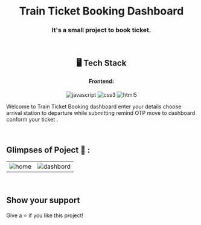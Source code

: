 <h1 align="center">Train Ticket Booking Dashboard</h1>


<h3 align="center">It's a small project to book ticket.</h3>

<br />

<h2 align="center">🖥️ Tech Stack</h2>

<h4 align="center">Frontend:</h4>

<p align="center">

  <img src="https://img.shields.io/badge/JavaScript-323330?style=for-the-badge&logo=javascript&logoColor=F7DF1E" alt="javascript" />
  <img src="https://img.shields.io/badge/CSS3-1572B6?style=for-the-badge&logo=css3&logoColor=white" alt="css3" />
  <img src="https://img.shields.io/badge/HTML5-E34F26?style=for-the-badge&logo=html5&logoColor=white" alt="html5" />
</p>





Welcome to Train Ticket Booking dashboard enter your details choose arrival station to departure  while submitting remind OTP  move to dashboard  conform your ticket . 



<br />


## Glimpses of Poject 🙈 :

<table>
  <tr>
    <td><img src="TrainDashbord.png" alt="home" /></td>
    <td><img src="TrainDashbord.png" alt="dashbord" /></td>
  </tr>
  
  
</table>

<br />



## Show your support

Give a ⭐️ if you like this project!